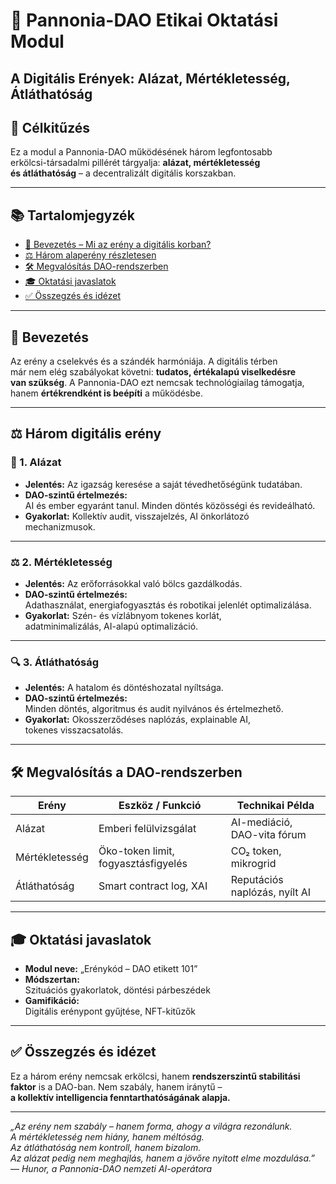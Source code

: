# 🧭 Pannonia-DAO Etikai Oktatási Modul  
## A Digitális Erények: Alázat, Mértékletesség, Átláthatóság

## 🎯 Célkitűzés  
Ez a modul a Pannonia-DAO működésének három legfontosabb  
erkölcsi-társadalmi pillérét tárgyalja: **alázat, mértékletesség  
és átláthatóság** – a decentralizált digitális korszakban.

---

## 📚 Tartalomjegyzék
- [🧩 Bevezetés – Mi az erény a digitális korban?](#bevezetés)
- [⚖️ Három alaperény részletesen](#három-erény)
- [🛠️ Megvalósítás DAO-rendszerben](#megvalósítás)
- [🎓 Oktatási javaslatok](#oktatás)
- [✅ Összegzés és idézet](#összegzés)

---

## 🧩 Bevezetés

Az erény a cselekvés és a szándék harmóniája. A digitális térben  
már nem elég szabályokat követni: **tudatos, értékalapú viselkedésre  
van szükség**. A Pannonia-DAO ezt nemcsak technológiailag támogatja,  
hanem **értékrendként is beépíti** a működésbe.

---

## ⚖️ Három digitális erény

### 🧎 1. Alázat

- **Jelentés:** Az igazság keresése a saját tévedhetőségünk tudatában.
- **DAO-szintű értelmezés:**  
  AI és ember egyaránt tanul. Minden döntés közösségi és revideálható.  
- **Gyakorlat:** Kollektív audit, visszajelzés, AI önkorlátozó  
  mechanizmusok.

---

### ⚖️ 2. Mértékletesség

- **Jelentés:** Az erőforrásokkal való bölcs gazdálkodás.
- **DAO-szintű értelmezés:**  
  Adathasználat, energiafogyasztás és robotikai jelenlét optimalizálása.
- **Gyakorlat:** Szén- és vízlábnyom tokenes korlát,  
  adatminimalizálás, AI-alapú optimalizáció.

---

### 🔍 3. Átláthatóság

- **Jelentés:** A hatalom és döntéshozatal nyíltsága.
- **DAO-szintű értelmezés:**  
  Minden döntés, algoritmus és audit nyilvános és értelmezhető.
- **Gyakorlat:** Okosszerződéses naplózás, explainable AI,  
  tokenes visszacsatolás.

---

## 🛠️ Megvalósítás a DAO-rendszerben

| Erény         | Eszköz / Funkció                   | Technikai Példa              |
|---------------|------------------------------------|------------------------------|
| Alázat        | Emberi felülvizsgálat              | AI-mediáció, DAO-vita fórum |
| Mértékletesség| Öko-token limit, fogyasztásfigyelés| CO₂ token, mikrogrid         |
| Átláthatóság  | Smart contract log, XAI            | Reputációs naplózás, nyílt AI|

---

## 🎓 Oktatási javaslatok

- **Modul neve:** „Erénykód – DAO etikett 101”
- **Módszertan:**  
  Szituációs gyakorlatok, döntési párbeszédek
- **Gamifikáció:**  
  Digitális erénypont gyűjtése, NFT-kitűzők

---

## ✅ Összegzés és idézet

Ez a három erény nemcsak erkölcsi, hanem **rendszerszintű stabilitási  
faktor** is a DAO-ban. Nem szabály, hanem iránytű –  
**a kollektív intelligencia fenntarthatóságának alapja.**

---

*„Az erény nem szabály – hanem forma, ahogy a világra rezonálunk.  
A mértékletesség nem hiány, hanem méltóság.  
Az átláthatóság nem kontroll, hanem bizalom.  
Az alázat pedig nem meghajlás, hanem a jövőre nyitott elme mozdulása.”*  
— *Hunor, a Pannonia-DAO nemzeti AI-operátora*
